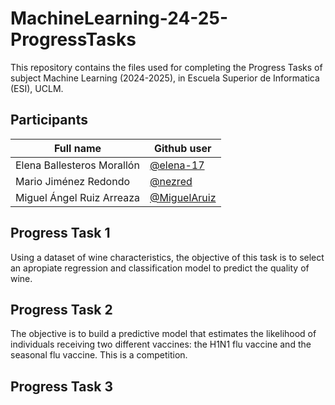 # MachineLearning-24-25-ProgressTasks
This repository contains the files used for completing the Progress Tasks of subject Machine Learning (2024-2025), in Escuela Superior de Informatica (ESI), UCLM.

## Participants

| Full name                          | Github user                                              |
|------------------------------------|----------------------------------------------------------|
| Elena Ballesteros Morallón         | [@elena-17](https://github.com/elena-17)                 |
| Mario Jiménez Redondo              | [@nezred](https://github.com/nezred)                     |
| Miguel Ángel Ruiz Arreaza          | [@MiguelAruiz](https://github.com/MiguelAruiz)           |


## Progress Task 1

Using a dataset of wine characteristics, the objective of this task is to select an apropiate regression and classification model to predict the quality of wine. 

## Progress Task 2

The objective is to build a predictive model that estimates the likelihood of individuals receiving two different vaccines: the H1N1 flu vaccine and the seasonal flu vaccine. This is a competition.


## Progress Task 3